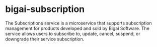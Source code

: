 # bigai-subscription
The Subscriptions service is a microservice that supports subscription management for products developed and sold by Bigai Software. The service allows users to subscribe to, update, cancel, suspend, or downgrade their service subscription.
